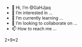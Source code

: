 - 👋 Hi, I’m @GaHJjaq
- 👀 I’m interested in ...
- 🌱 I’m currently learning ...
- 💞️ I’m looking to collaborate on ...
- 📫 How to reach me ...

<!---
GaHJjaq/GaHJjaq is a ✨ special ✨ repository because its `README.md` (this file) appears on your GitHub profile.
You can click the Preview link to take a look at your changes.
--->2+9*2
